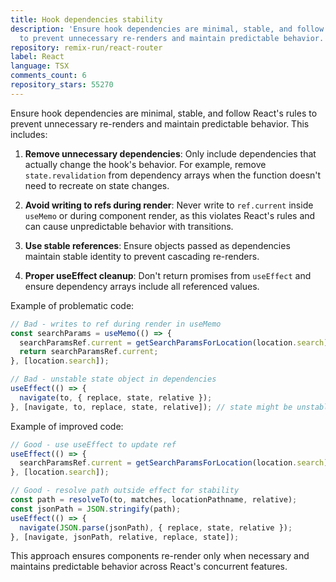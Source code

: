 ```yaml
---
title: Hook dependencies stability
description: 'Ensure hook dependencies are minimal, stable, and follow React''s rules
  to prevent unnecessary re-renders and maintain predictable behavior. This includes:'
repository: remix-run/react-router
label: React
language: TSX
comments_count: 6
repository_stars: 55270
---
```


Ensure hook dependencies are minimal, stable, and follow React's rules to prevent unnecessary re-renders and maintain predictable behavior. This includes:

1. **Remove unnecessary dependencies**: Only include dependencies that actually change the hook's behavior. For example, remove `state.revalidation` from dependency arrays when the function doesn't need to recreate on state changes.

2. **Avoid writing to refs during render**: Never write to `ref.current` inside `useMemo` or during component render, as this violates React's rules and can cause unpredictable behavior with transitions.

3. **Use stable references**: Ensure objects passed as dependencies maintain stable identity to prevent cascading re-renders.

4. **Proper useEffect cleanup**: Don't return promises from `useEffect` and ensure dependency arrays include all referenced values.

Example of problematic code:
```javascript
// Bad - writes to ref during render in useMemo
const searchParams = useMemo(() => {
  searchParamsRef.current = getSearchParamsForLocation(location.search);
  return searchParamsRef.current;
}, [location.search]);

// Bad - unstable state object in dependencies
useEffect(() => {
  navigate(to, { replace, state, relative });
}, [navigate, to, replace, state, relative]); // state might be unstable
```

Example of improved code:
```javascript
// Good - use useEffect to update ref
useEffect(() => {
  searchParamsRef.current = getSearchParamsForLocation(location.search);
}, [location.search]);

// Good - resolve path outside effect for stability
const path = resolveTo(to, matches, locationPathname, relative);
const jsonPath = JSON.stringify(path);
useEffect(() => {
  navigate(JSON.parse(jsonPath), { replace, state, relative });
}, [navigate, jsonPath, relative, replace, state]);
```

This approach ensures components re-render only when necessary and maintains predictable behavior across React's concurrent features.